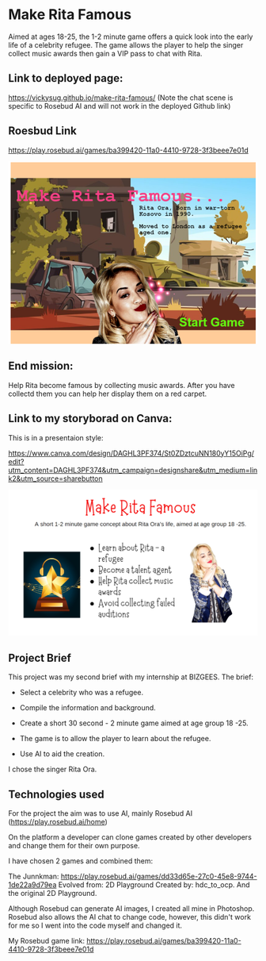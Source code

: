# Make Rita Famous
Aimed at ages 18-25, the 1-2 minute game offers a quick look into the early life of a celebrity refugee. The game allows the player to help the singer collect music awards then gain a VIP pass to chat with Rita. 

## Link to deployed page: 


https://vickysug.github.io/make-rita-famous/ (Note the chat scene is specific to Rosebud AI and will not work in the deployed Github link)

 ## Roesbud Link
 
 https://play.rosebud.ai/games/ba399420-11a0-4410-9728-3f3beee7e01d

![alt text](images/start.scrn.shot.png)

## End mission:
Help Rita become famous by collecting music awards. After you have collectd them you can help her display them on a red carpet.

## Link to my storyborad on Canva: 

This is in a presentaion style:

https://www.canva.com/design/DAGHL3PF374/St0ZDztcuNN180yY15OiPg/edit?utm_content=DAGHL3PF374&utm_campaign=designshare&utm_medium=link2&utm_source=sharebutton

![alt text](images/canva.png)

## Project Brief

This project was my second brief with my internship at BIZGEES. The brief:

* Select a celebrity who was a refugee.

* Compile the information and background.

* Create a short 30 second - 2 minute game aimed at age group 18 -25.

* The game is to allow the player to learn about the refugee.

* Use AI to aid the creation.

I chose the singer Rita Ora.

## Technologies used

For the project the aim was to use AI, mainly Rosebud AI (https://play.rosebud.ai/home)

On the platform a developer can clone games created by other developers and change them for their own purpose. 

I have chosen 2 games and combined them: 

The Junnkman: https://play.rosebud.ai/games/dd33d65e-27c0-45e8-9744-1de22a9d79ea Evolved from: 2D Playground 
Created by: hdc_to_ocp.  And the original 2D Playground.



Although Rosebud can generate AI images, I created all mine in Photoshop. 
Rosebud also allows the AI chat to change code, however, this didn't work for me so I went into the code myself and changed it. 

My Rosebud game link: https://play.rosebud.ai/games/ba399420-11a0-4410-9728-3f3beee7e01d

